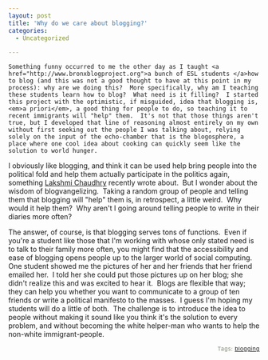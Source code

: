 ```yaml
---
layout: post
title: 'Why do we care about blogging?'
categories:
  - Uncategorized

---
```



    Something funny occurred to me the other day as I taught <a href="http://www.bronxblogproject.org">a bunch of ESL students </a>how to blog (and this was not a good thought to have at this point in my process): why are we doing this?  More specifically, why am I teaching these students learn how to blog?  What need is it filling?  I started this project with the optimistic, if misguided, idea that blogging is, <em>a priori</em>, a good thing for people to do, so teaching it to recent immigrants will "help" them.  It's not that those things aren't true, but I developed that line of reasoning almost entirely on my own without first seeking out the people I was talking about, relying solely on the input of the echo-chamber that is the blogosphere, a place where one cool idea about cooking can quickly seem like the solution to world hunger. 

I obviously like blogging, and think it can be used help bring people into the political fold and help them actually participate in the politics again, something <a href="http://www.inthesetimes.com/site/main/article/2485/">Lakshmi Chaudhry</a> recently wrote about.  But I wonder about the wisdom of blogvangelizing.  Taking a random group of people and telling them that blogging will "help" them is, in retrospect, a little weird.  Why would it help them?  Why aren't I going around telling people to write in their diaries more often?

The answer, of course, is that blogging serves tons of functions.  Even if you're a student like those that I'm working with whose only stated need is to talk to their family more often, you might find that the accessibility and ease of blogging opens people up to the larger world of social computing.  One student showed me the pictures of her and her friends that her friend emailed her.  I told her she could put those pictures up on her blog; she didn't realize this and was excited to hear it.  Blogs are flexible that way; they can help you whether you want to communicate to a group of ten friends or write a political manifesto to the masses.  I guess I'm hoping my students will do a little of both.  The challenge is to introduce the idea to people without making it sound like you think it's the solution to every problem, and without becoming the white helper-man who wants to help the non-white immigrant-people. 
   
<p style="text-align:right;font-size:11px;letter-spacing:.05em;color:#808979;">Tags: <a href="http://www.technorati.com/tag/blogging" rel="tag">blogging</a></p>
  
